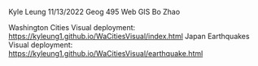 Kyle Leung
11/13/2022
Geog 495 Web GIS
Bo Zhao

Washington Cities Visual deployment: https://kyleung1.github.io/WaCitiesVisual/index.html
Japan Earthquakes Visual deployment: https://kyleung1.github.io/WaCitiesVisual/earthquake.html
